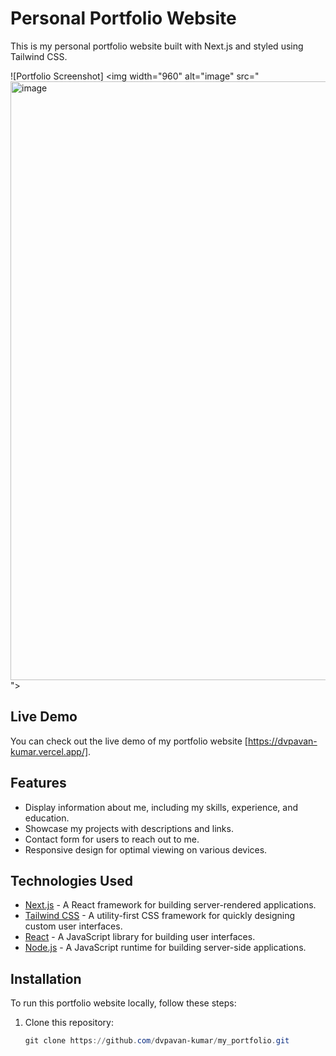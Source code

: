 # Personal Portfolio Website

This is my personal portfolio website built with Next.js and styled using Tailwind CSS.

![Portfolio Screenshot] <img width="960" alt="image" src="<img width="958" alt="image" src="https://github.com/dvpavan-kumar/my_portfolio/assets/128026613/6ca759e5-a4d7-47a9-b9f3-9da1f709c48f">
">

## Live Demo

You can check out the live demo of my portfolio website [https://dvpavan-kumar.vercel.app/].

## Features

- Display information about me, including my skills, experience, and education.
- Showcase my projects with descriptions and links.
- Contact form for users to reach out to me.
- Responsive design for optimal viewing on various devices.

## Technologies Used

- [Next.js](https://nextjs.org/) - A React framework for building server-rendered applications.
- [Tailwind CSS](https://tailwindcss.com/) - A utility-first CSS framework for quickly designing custom user interfaces.
- [React](https://reactjs.org/) - A JavaScript library for building user interfaces.
- [Node.js](https://nodejs.org/) - A JavaScript runtime for building server-side applications.

## Installation

To run this portfolio website locally, follow these steps:

1. Clone this repository:

   ```powershell
   git clone https://github.com/dvpavan-kumar/my_portfolio.git
